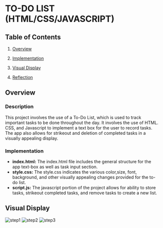 
# TO-DO LIST  (HTML/CSS/JAVASCRIPT)
## Table of Contents

1)  [Overview]()

2)  [Implementation]()

3)  [Visual Display]()

4) [Reflection]()

## Overview
### Description
This project involves the use of a To-Do List, which is used to track important tasks to be done throughout the day. It involves the use of HTML. CSS, and Javascript to implement a text box for the user to record tasks. The app also allows for strikeout and deletion of completed tasks in a visually appealing display.

### Implementation
* **index.html:** The index.html file includes the general structure for the app text-box as well as task input section.
* **style.css:**  The style.css indicates the various color,size, font, background, and other visually appealing changes provided for the to-do list.
* **script.js:** The javascript portion of the project allows for ability to store tasks, strikeout completed tasks, and remove tasks to create a new list.


## Visual Display
![step1](https://github.com/KavyaKolavasi1/ToDo-List/assets/135289399/9015087a-85f6-4e5e-ae4a-86b047c04658)
![step2](https://github.com/KavyaKolavasi1/ToDo-List/assets/135289399/0c5658d0-16fd-4dde-bc33-7bc7f6f26445)
![step3](https://github.com/KavyaKolavasi1/ToDo-List/assets/135289399/ad799c5b-4434-49a1-b286-8943b22fe008)


